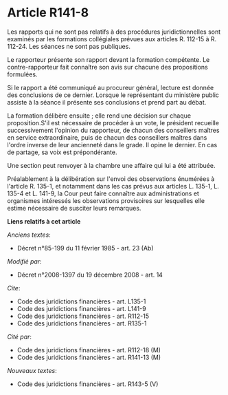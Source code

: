 # Article R141-8

Les rapports qui ne sont pas relatifs à des procédures juridictionnelles sont examinés par les formations collégiales prévues
aux articles R. 112-15 à R. 112-24. Les séances ne sont pas publiques. 

Le rapporteur présente son rapport devant la formation compétente. Le contre-rapporteur fait connaître son avis sur chacune
des propositions formulées. 

Si le rapport a été communiqué au procureur général, lecture est donnée des conclusions de ce dernier. Lorsque le
représentant du ministère public assiste à la séance il présente ses conclusions et prend part au débat. 

La formation délibère ensuite ; elle rend une décision sur chaque proposition.S'il est nécessaire de procéder à un vote, le
président recueille successivement l'opinion du rapporteur, de chacun des conseillers maîtres en service extraordinaire, puis
de chacun des conseillers maîtres dans l'ordre inverse de leur ancienneté dans le grade. Il opine le dernier. En cas de
partage, sa voix est prépondérante. 

Une section peut renvoyer à la chambre une affaire qui lui a été attribuée. 

Préalablement à la délibération sur l'envoi des observations énumérées à l'article R. 135-1, et notamment dans les cas prévus
aux articles L. 135-1, L. 135-4 et L. 141-9, la Cour peut faire connaître aux administrations et organismes intéressés les
observations provisoires sur lesquelles elle estime nécessaire de susciter leurs remarques.

**Liens relatifs à cet article**

_Anciens textes_:

  - Décret n°85-199 du 11 février 1985 - art. 23 (Ab)

_Modifié par_:

  - Décret n°2008-1397 du 19 décembre 2008 - art. 14

_Cite_:

  - Code des juridictions financières - art. L135-1
  - Code des juridictions financières - art. L141-9
  - Code des juridictions financières - art. R112-15
  - Code des juridictions financières - art. R135-1

_Cité par_:

  - Code des juridictions financières - art. R112-18 (M)
  - Code des juridictions financières - art. R141-13 (M)

_Nouveaux textes_:

  - Code des juridictions financières - art. R143-5 (V)
